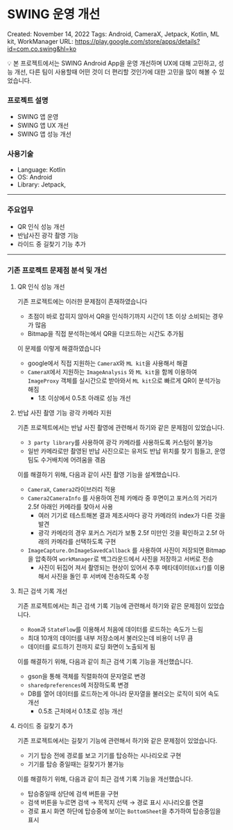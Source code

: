 # SWING 운영 개선

Created: November 14, 2022
Tags: Android, CameraX, Jetpack, Kotlin, ML kit, WorkManager
URL: https://play.google.com/store/apps/details?id=com.co.swing&hl=ko

<aside>
💡 본 프로젝트에서는 SWING Android App을 운영 개선하며 UX에 대해 고민하고, 성능 개선, 다른 팀이 사용할때 어떤 것이 더 편리할 것인가에 대한 고민을 많이 해볼 수 있었습니다.

</aside>

### 프로젝트 설명

- SWING 앱 운영
- SWING 앱 UX 개선
- SWING 앱 성능 개선

### 사용기술

- Language: Kotlin
- OS: Android
- Library: Jetpack,

---

### 주요업무

- QR 인식 성능 개선
- 반납사진 광각 촬영 기능
- 라이드 중 길찾기 기능 추가

---

### 기존 프로젝트 문제점 분석 및 개선

1. QR 인식 성능 개선
    
    기존 프로젝트에는 이러한 문제점이 존재하였습니다
    
    - 초점이 바로 잡히지 않아서 QR을 인식하기까지 시간이 1초 이상 소비되는 경우가 많음
    - Bitmap을 직접 분석하는에서 QR을 디코드하는 시간도 추가됨
    
    이 문제를 이렇게 해결하였습니다
    
    - google에서 직접 지원하는 `CameraX`와 `ML kit`을 사용해서 해결
    - `CameraX`에서 지원하는 `ImageAnalysis` 와 `ML kit`을 함께 이용하여 `ImageProxy` 객체를 실시간으로 받아와서 `ML kit`으로 빠르게 QR이 분석가능해짐
        - 1초 이상에서 0.5초 아래로 성능 개선
    
2. 반납 사진 촬영 기능 광각 카메라 지원
    
    기존 프로젝트에서는 반납 사진 촬영에 관련해서 하기와 같은 문제점이 있었습니다.
    
    - `3 party library`를 사용하여 광각 카메라를 사용하도록 커스텀이 불가능
    - 일반 카메라로만 촬영된 반납 사진으로는 유저도 반납 위치를 찾기 힘들고, 운영팀도 수거배치에 어려움을 겪음
    
    이를 해결하기 위해, 다음과 같이 사진 촬영 기능을 설계했습니다.
    
    - `CameraX`, `Camera2`라이브러리 적용
    - `Camera2CameraInfo` 를 사용하여 전체 카메라 중 후면이고 포커스의 거리가 2.5f 아래인 카메라를 찾아서 사용
        - 여러 기기로 테스트해본 결과 제조사마다 광각 카메라의 index가 다른 것을 발견
        - 광각 카메라의 경우 포커스 거리가 보통 2.5f 미만인 것을 확인하고 2.5f 아래의 카메라를 선택하도록 구현
    - `ImageCapture.OnImageSavedCallback` 를 사용하여 사진이 저장되면 Bitmap을 압축하여 `workManager`로 백그라운드에서 사진을 저장하고 서버로 전송
        - 사진이 뒤집어 져서 촬영되는 현상이 있어서 추후 메타데이터(`Exif`)를 이용해서 사진을 돌인 후 서버에 전송하도록 수정
    
3. 최근 검색 기록 개선
    
    기존 프로젝트에서는 최근 검색 기록 기능에 관련해서 하기와 같은 문제점이 있었습니다.
    
    - `Room`과 `StateFlow`를 이용해서 처음에 데이터를 로드하는 속도가 느림
    - 최대 10개의 데이터를 내부 저장소에서 불러오는데 비용이 너무 큼
    - 데이터를 로드하기 전까지 로딩 화면이 노출되게 됨
    
    이를 해결하기 위해, 다음과 같이 최근 검색 기록 기능을 개선했습니다.
    
    - gson을 통해 객체를 직렬화하여 문자열로 변경
    - `sharedpreferences`에 저장하도록 변경
    - DB를 열어 데이터를 로드하는게 아니라 문자열을 불러오는 로직이 되어 속도 개선
        - 0.5초 근처에서 0.1초로 성능 개선
    
4. 라이드 중 길찾기 추가
    
    기존 프로젝트에서는 길찾기 기능에 관련해서 하기와 같은 문제점이 있었습니다.
    
    - 기기 탑승 전에 경로를 보고 기기를 탑승하는 시나리오로 구현
    - 기기를 탑승 중일때는 길찾기가 불가능
    
    이를 해결하기 위해, 다음과 같이 최근 검색 기록 기능을 개선했습니다.
    
    - 탑승중일때 상단에 검색 버튼을 구현
    - 검색 버튼을 누르면 검색 → 목적지 선택 → 경로 표시 시나리오를 연결
    - 경로 표시 화면 하단에 탑승중에 보이는 `BottomSheet`을 추가하여 탑승중임을 표시